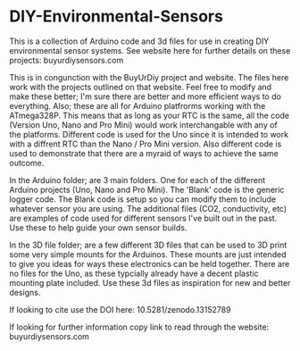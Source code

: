 # DIY-Environmental-Sensors
This is a collection of Arduino code and 3d files for use in creating DIY environmental sensor systems. See website here for further details on these projects: buyurdiysensors.com


This is in congunction with the BuyUrDiy project and website. The files here work with the projects outlined on that website. Feel free to modify and make these better; I'm sure there are better and more efficient ways to do everything. Also; these are all for Arduino platfrorms working with the ATmega328P. This means that as long as your RTC is the same, all the code (Version Uno, Nano and Pro Mini) would work interchangable with any of the platforms. Different code is used for the Uno since it is intended to work with a diffrent RTC than the Nano / Pro Mini version. Also different code is used to demonstrate that there are a myraid of ways to achieve the same outcome.



In the Arduino folder; are 3 main folders. One for each of the different Arduino projects (Uno, Nano and Pro Mini). The 'Blank' code is the generic logger code. The Blank code is setup so you can modify them to include whatever sensor you are using. The additional files (CO2, conductivity, etc) are examples of code used for different sensors I've built out in the past. Use these to help guide your own sensor builds.  



In the 3D file folder; are a few different 3D files that can be used to 3D print some very simple mounts for the Arduinos. These mounts are just intended to give you ideas for ways these electronics can be held together. There are no files for the Uno, as these typcially already have a decent plastic mounting plate included. Use these 3d files as inspiration for new and better designs. 


If looking to cite use the DOI here:  10.5281/zenodo.13152789

If looking for further information copy link to read through the website: buyurdiysensors.com
